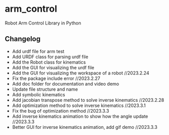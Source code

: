 # arm_control
Robot Arm Control Library in Python


## Changelog

* Add urdf file for arm test
* Add URDF class for parsing urdf file
* Add the Robot class for kinematics
* Add the GUI for visualizing the urdf file
* Add the GUI for visualizing the workspace of a robot //2023.2.24
* Fix the package include error //2023.2.27
* Add doc folder for documentation and video demo
* Update file structure and name
* Add symbolic kinematics
* Add jacobian transpose method to solve inverse kinematics //2023.2.28
* Add optimization method to solve inverse kinematics //2023.3.1
* Fix the bug of optimization method //2023.3.3
* Add inverse kinematics animation to show how the angle update //2023.3.3
* Better GUI for inverse kinematics animation, add gif demo //2023.3.3